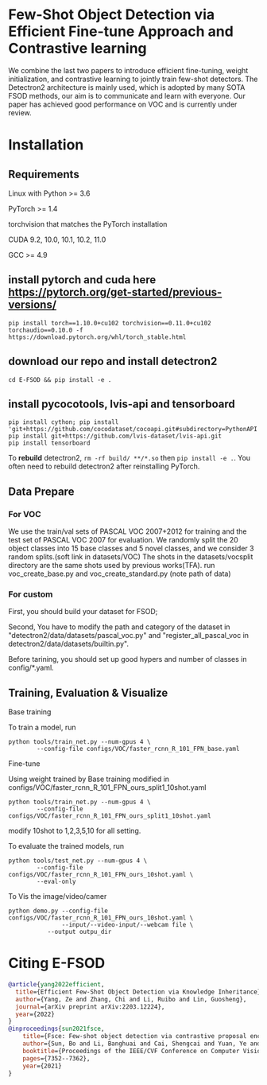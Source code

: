 # Few-Shot Object Detection via Efficient Fine-tune Approach and Contrastive learning
We combine the last two papers to introduce efficient fine-tuning, weight initialization, and contrastive learning to jointly train few-shot detectors. The Detectron2 architecture is mainly used, which is adopted by many SOTA FSOD methods, our aim is to communicate and learn with everyone. Our paper has achieved good performance on VOC and is currently under review.

# Installation
## Requirements
Linux with Python >= 3.6

PyTorch >= 1.4

torchvision that matches the PyTorch installation

CUDA 9.2, 10.0, 10.1, 10.2, 11.0

GCC >= 4.9


## install pytorch and cuda here https://pytorch.org/get-started/previous-versions/
```
pip install torch==1.10.0+cu102 torchvision==0.11.0+cu102 torchaudio==0.10.0 -f https://download.pytorch.org/whl/torch_stable.html
```

## download our repo and install detectron2
```
cd E-FSOD && pip install -e .
```

## install pycocotools, lvis-api and tensorboard
```
pip install cython; pip install 'git+https://github.com/cocodataset/cocoapi.git#subdirectory=PythonAPI'
pip install git+https://github.com/lvis-dataset/lvis-api.git
pip install tensorboard
```
To __rebuild__ detectron2, `rm -rf build/ **/*.so` then `pip install -e .`.
You often need to rebuild detectron2 after reinstalling PyTorch.

## Data Prepare
###  For VOC
We use the train/val sets of PASCAL VOC 2007+2012 for training and the test set of PASCAL VOC 2007 for evaluation. We randomly split the 20 object classes into 15 base classes and 5 novel classes, and we consider 3 random splits.(soft link in datasets/VOC)
The shots in the datasets/vocsplit directory are the same shots used by previous works(TFA). run voc_create_base.py and voc_create_standard.py (note path of data)

### For custom 
First, you should build your dataset for FSOD;

Second, You have to modify the path and category of the dataset in "detectron2/data/datasets/pascal_voc.py" and "register_all_pascal_voc in detectron2/data/datasets/builtin.py".

Before tarining, you should set up good hypers and number of classes in config/*.yaml. 

## Training, Evaluation & Visualize

Base training

To train a model, run
```
python tools/train_net.py --num-gpus 4 \
        --config-file configs/VOC/faster_rcnn_R_101_FPN_base.yaml
```

Fine-tune

Using weight trained by Base training modified in configs/VOC/faster_rcnn_R_101_FPN_ours_split1_10shot.yaml
```
python tools/train_net.py --num-gpus 4 \
        --config-file configs/VOC/faster_rcnn_R_101_FPN_ours_split1_10shot.yaml
```
modify 10shot to 1,2,3,5,10 for all setting.


To evaluate the trained models, run
```
python tools/test_net.py --num-gpus 4 \
        --config-file configs/VOC/faster_rcnn_R_101_FPN_ours_10shot.yaml \
        --eval-only
```
To Vis the image/video/camer
```
python demo.py --config-file configs/VOC/faster_rcnn_R_101_FPN_ours_10shot.yaml \
               --input/--video-input/--webcam file \
	       --output outpu_dir
```

# Citing E-FSOD

```BibTeX
@article{yang2022efficient,
  title={Efficient Few-Shot Object Detection via Knowledge Inheritance},
  author={Yang, Ze and Zhang, Chi and Li, Ruibo and Lin, Guosheng},
  journal={arXiv preprint arXiv:2203.12224},
  year={2022}
}
@inproceedings{sun2021fsce,
	title={Fsce: Few-shot object detection via contrastive proposal encoding},
	author={Sun, Bo and Li, Banghuai and Cai, Shengcai and Yuan, Ye and Zhang, Chi},
	booktitle={Proceedings of the IEEE/CVF Conference on Computer Vision and Pattern Recognition},
	pages={7352--7362},
	year={2021}
}
```


